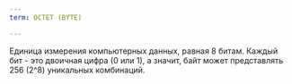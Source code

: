 ```yaml
---
term: OCTET (BYTE)

---
```

Единица измерения компьютерных данных, равная 8 битам. Каждый бит - это двоичная цифра (0 или 1), а значит, байт может представлять 256 (2^8) уникальных комбинаций.